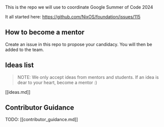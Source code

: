 This is the repo we will use to coordinate Google Summer of Code 2024

It all started here: https://github.com/NixOS/foundation/issues/115

## How to become a mentor

Create an issue in this repo to propose your candidacy. You will then be added to the team.

## Ideas list

> NOTE: We only accept ideas from mentors and students. If an idea is dear to your heart, become a mentor :)

[[ideas.md]]

## Contributor Guidance

TODO: [[contributor_guidance.md]]

